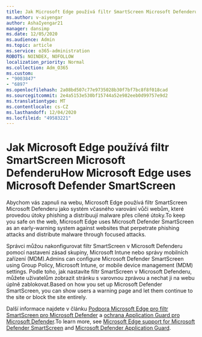 ```yaml
---
title: Jak Microsoft Edge používá filtr SmartScreen Microsoft Defenderu?
ms.author: v-aiyengar
author: AshaIyengar21
manager: dansimp
ms.date: 12/05/2020
ms.audience: Admin
ms.topic: article
ms.service: o365-administration
ROBOTS: NOINDEX, NOFOLLOW
localization_priority: Normal
ms.collection: Adm_O365
ms.custom:
- "9003847"
- "6897"
ms.openlocfilehash: 2a08bd507c77e9735028b30f7bf7bc8f8f018cad
ms.sourcegitcommit: 2e4a5153e530bf15744a52e982eeb0d99757e9d2
ms.translationtype: MT
ms.contentlocale: cs-CZ
ms.lasthandoff: 12/04/2020
ms.locfileid: "49583221"
---
```

# <a name="how-microsoft-edge-uses-microsoft-defender-smartscreen"></a><span data-ttu-id="e6639-102">Jak Microsoft Edge používá filtr SmartScreen Microsoft Defenderu</span><span class="sxs-lookup"><span data-stu-id="e6639-102">How Microsoft Edge uses Microsoft Defender SmartScreen</span></span>

<span data-ttu-id="e6639-103">Abychom vás zapnuli na webu, Microsoft Edge používá filtr SmartScreen Microsoft Defenderu jako systém včasného varování vůči webům, které provedou útoky phishing a distribuují malware přes cílené útoky.</span><span class="sxs-lookup"><span data-stu-id="e6639-103">To keep you safe on the web, Microsoft Edge uses Microsoft Defender SmartScreen as an early-warning system against websites that perpetrate phishing attacks and distribute malware through focused attacks.</span></span>

<span data-ttu-id="e6639-104">Správci můžou nakonfigurovat filtr SmartScreen v Microsoft Defenderu pomocí nastavení zásad skupiny, Microsoft Intune nebo správy mobilních zařízení (MDM).</span><span class="sxs-lookup"><span data-stu-id="e6639-104">Admins can configure Microsoft Defender SmartScreen using Group Policy, Microsoft Intune, or mobile device management (MDM) settings.</span></span> <span data-ttu-id="e6639-105">Podle toho, jak nastavíte filtr SmartScreen v Microsoft Defenderu, můžete uživatelům zobrazit stránku s varovnou zprávou a nechat ji na webu úplně zablokovat.</span><span class="sxs-lookup"><span data-stu-id="e6639-105">Based on how you set up Microsoft Defender SmartScreen, you can show users a warning page and let them continue to the site or block the site entirely.</span></span>

<span data-ttu-id="e6639-106">Další informace najdete v článku [Podpora Microsoft Edge pro filtr SmartScreen pro Microsoft Defender](https://go.microsoft.com/fwlink/?linkid=2133081) a [ochrana Application Guard pro Microsoft Defender](https://go.microsoft.com/fwlink/?linkid=2132839).</span><span class="sxs-lookup"><span data-stu-id="e6639-106">To learn more, see [Microsoft Edge support for Microsoft Defender SmartScreen](https://go.microsoft.com/fwlink/?linkid=2133081) and [Microsoft Defender Application Guard](https://go.microsoft.com/fwlink/?linkid=2132839).</span></span>